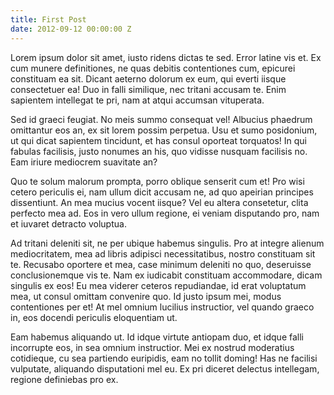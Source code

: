 ```yaml
---
title: First Post
date: 2012-09-12 00:00:00 Z
---
```


<!-- ---
title: First Post
author: Chris
layout: post
--- -->
Lorem ipsum dolor sit amet, iusto ridens dictas te sed. Error latine vis et. Ex cum munere definitiones, ne quas debitis contentiones cum, epicurei constituam ea sit. Dicant aeterno dolorum ex eum, qui everti iisque consectetuer ea! Duo in falli similique, nec tritani accusam te. Enim sapientem intellegat te pri, nam at atqui accumsan vituperata.

Sed id graeci feugiat. No meis summo consequat vel! Albucius phaedrum omittantur eos an, ex sit lorem possim perpetua. Usu et sumo posidonium, ut qui dicat sapientem tincidunt, et has consul oporteat torquatos! In qui fabulas facilisis, justo nonumes an his, quo vidisse nusquam facilisis no. Eam iriure mediocrem suavitate an?

Quo te solum malorum prompta, porro oblique senserit cum et! Pro wisi cetero periculis ei, nam ullum dicit accusam ne, ad quo apeirian principes dissentiunt. An mea mucius vocent iisque? Vel eu altera consetetur, clita perfecto mea ad. Eos in vero ullum regione, ei veniam disputando pro, nam et iuvaret detracto voluptua.

Ad tritani deleniti sit, ne per ubique habemus singulis. Pro at integre alienum mediocritatem, mea ad libris adipisci necessitatibus, nostro constituam sit te. Recusabo oportere et mea, case minimum deleniti no quo, deseruisse conclusionemque vis te. Nam ex iudicabit constituam accommodare, dicam singulis ex eos! Eu mea viderer ceteros repudiandae, id erat voluptatum mea, ut consul omittam convenire quo. Id justo ipsum mei, modus contentiones per et! At mel omnium lucilius instructior, vel quando graeco in, eos docendi periculis eloquentiam ut.

Eam habemus aliquando ut. Id idque virtute antiopam duo, et idque falli incorrupte eos, in sea omnium instructior. Mei ex nostrud moderatius cotidieque, cu sea partiendo euripidis, eam no tollit doming! Has ne facilisi vulputate, aliquando disputationi mel eu. Ex pri diceret delectus intellegam, regione definiebas pro ex.